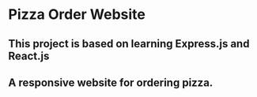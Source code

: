 # Pizza Order Website

## This project is based on learning Express.js and React.js

## A responsive website for ordering pizza.

